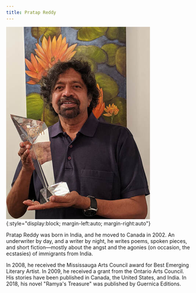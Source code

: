 ```yaml
---
title: Pratap Reddy
---
```


![Pratap Reddy](assets/images/pratap-reddy.jpg){:style="display:block; margin-left:auto; margin-right:auto"}

Pratap Reddy was born in India, and he moved to Canada in 2002. An underwriter by day, and a writer by night, he writes poems, spoken pieces, and short fiction—mostly about the angst and the agonies (on occasion, the ecstasies) of immigrants from India. 

In 2008, he received the Mississauga Arts Council award for Best Emerging Literary Artist. In 2009, he received a grant from the Ontario Arts Council. His stories have been published in Canada, the United States, and India. In 2018, his novel "Ramya's Treasure" was published by Guernica Editions.
